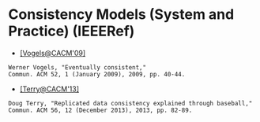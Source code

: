 # Consistency Models (System and Practice) (IEEERef)

- [[Vogels@CACM'09]](http://dl.acm.org/citation.cfm?id=1435432)
```
Werner Vogels, "Eventually consistent," 
Commun. ACM 52, 1 (January 2009), 2009, pp. 40-44. 
```

- [[Terry@CACM'13]](http://dl.acm.org/citation.cfm?id=2534706.2500500&coll=portal&dl=ACM)
```
Doug Terry, "Replicated data consistency explained through baseball," 
Commun. ACM 56, 12 (December 2013), 2013, pp. 82-89.
```

